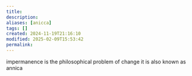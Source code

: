 ```yaml
---
title: 
description: 
aliases: [anicca]
tags: []
created: 2024-11-19T21:16:10
modified: 2025-02-09T15:53:42
permalink:
---
```


impermanence is the philosophical problem of change
it is also known as annica
